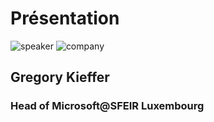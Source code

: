 <!-- .slide: class="speaker-slide" -->

# Présentation

![speaker](https://www.gravatar.com/avatar/cc278918958e22a0b17f72ec73ec5b4f?s=500&d=identicon)
![company](./assets/images/logo_sfeir_bleu_orange.png)

## Gregory Kieffer
### Head of Microsoft@SFEIR Luxembourg
<!-- .element: class="icon-rule icon-first" -->



